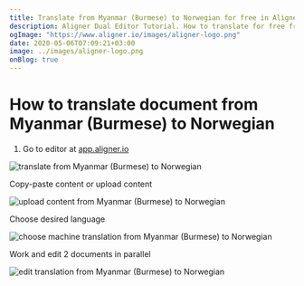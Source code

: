 ```yaml
---
title: Translate from Myanmar (Burmese) to Norwegian for free in Aligner Editor
description: Aligner Dual Editor Tutorial. How to translate for free from Myanmar (Burmese) to Norwegian. Aligner is multilingual document management platform. 
ogImage: "https://www.aligner.io/images/aligner-logo.png"
date: 2020-05-06T07:09:21+03:00
image: ../images/aligner-logo.png
onBlog: true
---
```


# How to translate document from Myanmar (Burmese) to Norwegian

1. Go to editor at [app.aligner.io](https://app.aligner.io "Aligner App web page")

![translate from Myanmar (Burmese) to Norwegian](../aligner-blank-editor.png "translate from Myanmar (Burmese) to Norwegian")

Copy-paste content or upload content

![upload content from Myanmar (Burmese) to Norwegian](../aligner-uploaded-document.png "upload content from Myanmar (Burmese) to Norwegian")

Choose desired language

![choose machine translation from Myanmar (Burmese) to Norwegian](../aligner-language-dropdown.png "choose machine translation from Myanmar (Burmese) to Norwegian")

Work and edit 2 documents in parallel

![edit translation from Myanmar (Burmese) to Norwegian](../aligner-double-sitded-editor.png "edit translation from Myanmar (Burmese) to Norwegian")

